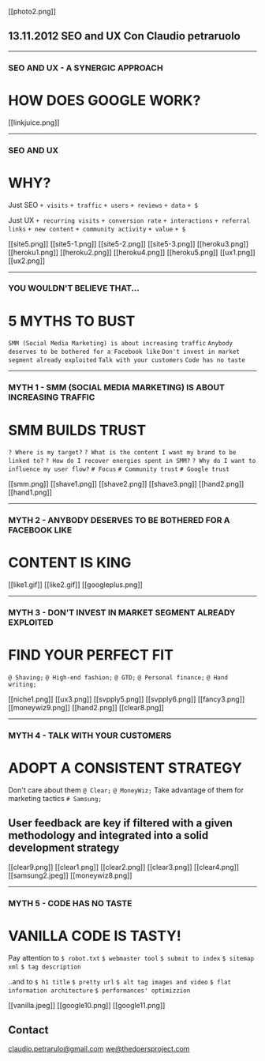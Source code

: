 
[[photo2.png]]

## 13.11.2012 SEO and UX Con Claudio petraruolo

***
### SEO AND UX - A SYNERGIC APPROACH
# HOW DOES GOOGLE WORK?

[[linkjuice.png]]

***

### SEO AND UX
# WHY?

Just SEO
`+ visits`
`+ traffic`
`+ users`
`+ reviews`
`+ data`
`+ $`

Just UX
`+ recurring visits`
`+ conversion rate`
`+ interactions`
`+ referral links`
`+ new content`
`+ community activity`
`+ value`
`+ $`

[[site5.png]]
[[site5-1.png]]
[[site5-2.png]]
[[site5-3.png]]
[[heroku3.png]]
[[heroku1.png]]
[[heroku2.png]]
[[heroku4.png]]
[[heroku5.png]]
[[ux1.png]]
[[ux2.png]]


***

### YOU WOULDN'T BELIEVE THAT...
# 5 MYTHS TO BUST

`SMM (Social Media Marketing) is about increasing traffic`
`Anybody deserves to be bothered for a Facebook like`
`Don't invest in market segment already exploited`
`Talk with your customers`
`Code has no taste`

***

### MYTH 1 - SMM (SOCIAL MEDIA MARKETING) IS ABOUT INCREASING TRAFFIC
# SMM BUILDS TRUST

`? Where is my target?`
`? What is the content I want my brand to be linked to?`
`? How do I recover energies spent in SMM?`
`? Why do I want to influence my user flow?`
`# Focus`
`# Community trust`
`# Google trust`

[[smm.png]]
[[shave1.png]]
[[shave2.png]]
[[shave3.png]]
[[hand2.png]]
[[hand1.png]]


***
### MYTH 2 - ANYBODY DESERVES TO BE BOTHERED FOR A FACEBOOK LIKE
# CONTENT IS KING

[[like1.gif]]
[[like2.gif]]
[[googleplus.png]]

***
### MYTH 3 - DON'T INVEST IN MARKET SEGMENT ALREADY EXPLOITED
# FIND YOUR PERFECT FIT
`@ Shaving;`
`@ High-end fashion;`
`@ GTD;`
`@ Personal finance;`
`@ Hand writing;`

[[niche1.png]]
[[ux3.png]]
[[svpply5.png]]
[[svpply6.png]]
[[fancy3.png]]
[[moneywiz9.png]]
[[hand2.png]]
[[clear8.png]]


***

### MYTH 4 - TALK WITH YOUR CUSTOMERS
# ADOPT A CONSISTENT STRATEGY

Don't care about them
`@ Clear;`
`@ MoneyWiz;`
Take advantage of them for marketing tactics
`# Samsung;`

## User feedback are key if filtered with a given methodology and integrated into a solid development strategy

[[clear9.png]]
[[clear1.png]]
[[clear2.png]]
[[clear3.png]]
[[clear4.png]]
[[samsung2.jpeg]]
[[moneywiz8.png]]


***
### MYTH 5 - CODE HAS NO TASTE
# VANILLA CODE IS TASTY!

Pay attention to
`$ robot.txt`
`$ webmaster tool`
`$ submit to index`
`$ sitemap xml`
`$ tag description`

..and to
`$ h1 title`
`$ pretty url`
`$ alt tag images and video`
`$ flat information architecture`
`$ performances' optimizzion`

[[vanilla.jpeg]]
[[google10.png]]
[[google11.png]]


## Contact

claudio.petrarulo@gmail.com
we@thedoersproject.com


